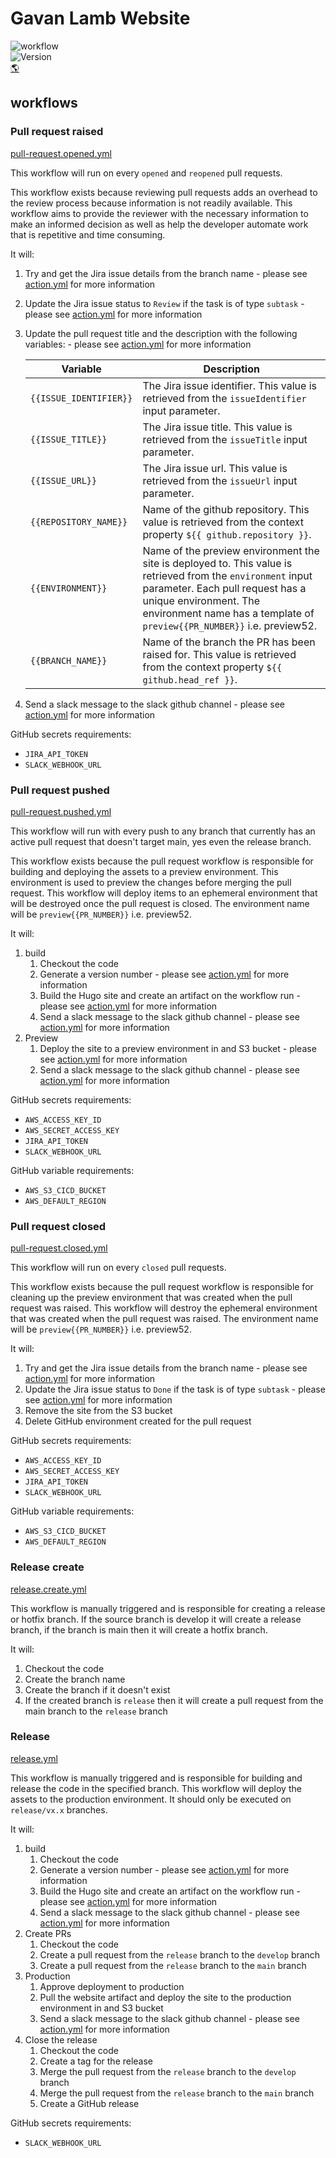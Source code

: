 # Gavan Lamb Website
![workflow](https://github.com/gavanlamb/gavanlamb.github.io/actions/workflows/release.yml/badge.svg)  
![Version](https://gavanlamb.com/badges/version.svg)  
[🌎](https://gavanlamb.com/index.html)  

## workflows
### Pull request raised
[pull-request.opened.yml](.github/workflows/pull-request.opened.yml)  

This workflow will run on every `opened` and `reopened` pull requests.

This workflow exists because reviewing pull requests adds an overhead to the review process because information is not readily available. This workflow aims to provide the reviewer with the necessary information to make an informed decision as well as help the developer automate work that is repetitive and time consuming.

It will:
1. Try and get the Jira issue details from the branch name - please see [action.yml](https://github.com/gavanlamb/github-actions/blob/main/.github/actions/jira/get-issue-details/action.yml) for more information
2. Update the Jira issue status to `Review` if the task is of type `subtask` - please see [action.yml](https://github.com/gavanlamb/github-actions/blob/main/.github/actions/jira/change-issue-status/action.yml) for more information
3. Update the pull request title and the description with the following variables: - please see [action.yml](https://github.com/gavanlamb/github-actions/blob/main/.github/actions/pull-request/update-pr/action.yml) for more information
   
   | Variable               | Description                                                                                                                                                                                                                                        |
   |------------------------|----------------------------------------------------------------------------------------------------------------------------------------------------------------------------------------------------------------------------------------------------|
   | `{{ISSUE_IDENTIFIER}}` | The Jira issue identifier. This value is retrieved from the `issueIdentifier` input parameter.                                                                                                                                                     |
   | `{{ISSUE_TITLE}}`      | The Jira issue title. This value is retrieved from the `issueTitle` input parameter.                                                                                                                                                               |
   | `{{ISSUE_URL}}`        | The Jira issue url. This value is retrieved from the `issueUrl` input parameter.                                                                                                                                                                   |
   | `{{REPOSITORY_NAME}}`  | Name of the github repository. This value is retrieved from the context property `${{ github.repository }}`.                                                                                                                                       |
   | `{{ENVIRONMENT}}`      | Name of the preview environment the site is deployed to. This value is retrieved from the `environment` input parameter. Each pull request has a unique environment. The environment name has a template of `preview{{PR_NUMBER}}` i.e. preview52. |
   | `{{BRANCH_NAME}}`      | Name of the branch the PR has been raised for. This value is retrieved from the context property `${{ github.head_ref }}`.                                                                                                                         |

4. Send a slack message to the slack github channel - please see [action.yml](https://github.com/gavanlamb/github-actions/blob/main/.github/actions/slack/pull-request-created/action.yml) for more information

GitHub secrets requirements:
* `JIRA_API_TOKEN`
* `SLACK_WEBHOOK_URL`

### Pull request pushed
[pull-request.pushed.yml](.github/workflows/pull-request.pushed.yml)  

This workflow will run with every push to any branch that currently has an active pull request that doesn't target main, yes even the release branch.

This workflow exists because the pull request workflow is responsible for building and deploying the assets to a preview environment. This environment is used to preview the changes before merging the pull request. This workflow will deploy items to an ephemeral environment that will be destroyed once the pull request is closed. The environment name will be `preview{{PR_NUMBER}}` i.e. preview52.

It will:
1. build
   1. Checkout the code
   2. Generate a version number - please see [action.yml](https://github.com/gavanlamb/github-actions/blob/main/.github/actions/version/generate/action.yml) for more information
   3. Build the Hugo site and create an artifact on the workflow run - please see [action.yml](https://github.com/gavanlamb/github-actions/blob/main/.github/actions/hugo/build/action.yml) for more information
   4. Send a slack message to the slack github channel - please see [action.yml](https://github.com/gavanlamb/github-actions/blob/main/.github/actions/slack/built/action.yml) for more information
2. Preview
   1. Deploy the site to a preview environment in and S3 bucket - please see [action.yml](https://github.com/gavanlamb/github-actions/blob/main/.github/actions/hugo/deploy-to-s3/action.yml) for more information
   2. Send a slack message to the slack github channel - please see [action.yml](https://github.com/gavanlamb/github-actions/blob/main/.github/actions/slack/released/action.yml) for more information

GitHub secrets requirements:
* `AWS_ACCESS_KEY_ID`
* `AWS_SECRET_ACCESS_KEY`
* `JIRA_API_TOKEN`
* `SLACK_WEBHOOK_URL`

GitHub variable requirements:
* `AWS_S3_CICD_BUCKET`
* `AWS_DEFAULT_REGION`

### Pull request closed
[pull-request.closed.yml](.github/workflows/pull-request.closed.yml)  

This workflow will run on every `closed` pull requests.

This workflow exists because the pull request workflow is responsible for cleaning up the preview environment that was created when the pull request was raised. This workflow will destroy the ephemeral environment that was created when the pull request was raised. The environment name will be `preview{{PR_NUMBER}}` i.e. preview52.

It will:
1. Try and get the Jira issue details from the branch name - please see [action.yml](https://github.com/gavanlamb/github-actions/blob/main/.github/actions/jira/get-issue-details/action.yml) for more information
2. Update the Jira issue status to `Done` if the task is of type `subtask` - please see [action.yml](https://github.com/gavanlamb/github-actions/blob/main/.github/actions/jira/change-issue-status/action.yml) for more information
3. Remove the site from the S3 bucket
4. Delete GitHub environment created for the pull request

GitHub secrets requirements:
* `AWS_ACCESS_KEY_ID`
* `AWS_SECRET_ACCESS_KEY`
* `JIRA_API_TOKEN`
* `SLACK_WEBHOOK_URL`

GitHub variable requirements:
* `AWS_S3_CICD_BUCKET`
* `AWS_DEFAULT_REGION`

### Release create
[release.create.yml](.github/workflows/release.create.yml)

This workflow is manually triggered and is responsible for creating a release or hotfix branch. If the source branch is develop it will create a release branch, if the branch is main then it will create a hotfix branch.

It will:
1. Checkout the code
2. Create the branch name
3. Create the branch if it doesn't exist
4. If the created branch is `release` then it will create a pull request from the main branch to the `release` branch

### Release
[release.yml](.github/workflows/release.yml)

This workflow is manually triggered and is responsible for building and release the code in the specified branch. This workflow will deploy the assets to the production environment. It should only be executed on `release/vx.x` branches.

It will:
1. build
   1. Checkout the code
   2. Generate a version number - please see [action.yml](https://github.com/gavanlamb/github-actions/blob/main/.github/actions/version/generate/action.yml) for more information
   3. Build the Hugo site and create an artifact on the workflow run - please see [action.yml](https://github.com/gavanlamb/github-actions/blob/main/.github/actions/hugo/build/action.yml) for more information
   4. Send a slack message to the slack github channel - please see [action.yml](https://github.com/gavanlamb/github-actions/blob/main/.github/actions/slack/built/action.yml) for more information
2. Create PRs
   1. Checkout the code
   2. Create a pull request from the `release` branch to the `develop` branch
   3. Create a pull request from the `release` branch to the `main` branch
3. Production
   1. Approve deployment to production 
   2. Pull the website artifact and deploy the site to the production environment in and S3 bucket
   3. Send a slack message to the slack github channel - please see [action.yml](https://github.com/gavanlamb/github-actions/blob/main/.github/actions/slack/released/action.yml) for more information
4. Close the release
   1. Checkout the code
   2. Create a tag for the release
   3. Merge the pull request from the `release` branch to the `develop` branch
   4. Merge the pull request from the `release` branch to the `main` branch
   5. Create a GitHub release

GitHub secrets requirements:
* `SLACK_WEBHOOK_URL`
